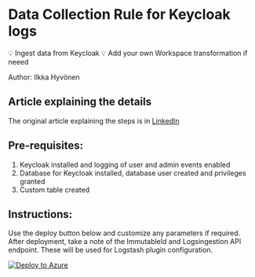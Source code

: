 # Data Collection Rule for Keycloak logs
💡 Ingest data from Keycloak
💡 Add your own Workspace transformation if neeed

Author: Ilkka Hyvönen

## Article explaining the details
The original article explaining the steps is in [LinkedIn](https://www.linkedin.com/ )

## Pre-requisites:
1. Keycloak installed and logging of user and admin events enabled
2. Database for Keycloak installed, database user created and privileges granted
3. Custom table created

## Instructions:
Use the deploy button below and customize any parameters if required. After deployment, take a note of the ImmutableId and Logsingestion API endpoint. These will be used for Logstash plugin configuration.

[![Deploy to Azure](https://aka.ms/deploytoazurebutton)]((https://portal.azure.com/#create/Microsoft.Template/uri/https%3A%2F%2Fraw.githubusercontent.com%2Filesec%2FMicrosoft-Sentinel%2Frefs%2Fheads%2Fmain%2FConnectors%2Fkeycloak%2Fazuredeploy.json))
